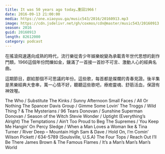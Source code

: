 ```yaml
---
title: It was 50 years ago today…重回1966！
date: 2016-09-13 21:00:00
media: https://one.xiaoyuu.ga/music543/2016/20160913.mp3
image: https://cdn.jsdelivr.net/gh/coxmos/cdn@master/music543/20160913.jpg
season: 2016
guid: 20160913
length: 82612000
category: podcast
---
```


在搖滾飛速邁向成熟的時代，流行樂從青少年娛樂蛻變為承載青年世代思想的創作門類，1966這個年份閃爍如金，鑲滿了一首接一首妙不可言、激動人心的經典名曲。

這期節目，獻給那個不可思議的年份。這些歌，每首都是燦爛的青春見證。後半集是黑樂經典大會串，萬一心情不好，聽聽這些歌吧，療癒靈魂、舒筋活血，保證有神效喔。

The Who / Substitute
The Kinks / Sunny Afternoon
Small Faces / All Or Nothing
The Spancer Davis Group / Gimme Some Lovin’
The Troggs / Wild Thing
? & The Mysterians / 96 Tears
Donovan / Sunshine Superman
Donovan / Season of the Witch
Stevie Wonder / Uptight (Everything’s Alright)
The Temptations / Ain’t Too Proud to Beg
The Supremes / You Keep Me Hangin’ On
Percy Sledge / When a Man Loves a Woman
Ike & Tina Turner / River Deep – Mountain High
Sam & Dave / Hold On, I’m Comin’
Wilson Pickett / 634-5789 (Soulsville, U.S.A)
The Four Tops / Reach Out I’ll Be There
James Brown & The Famous Flames / It’s a Man’s Man’s Man’s World
